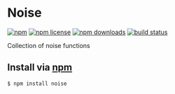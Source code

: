 # Noise
[![npm](https://img.shields.io/npm/v/noise.svg?style=flat-square)](https://npmjs.com/noise)
[![npm license](https://img.shields.io/npm/l/noise.svg?style=flat-square)](https://npmjs.com/noise)
[![npm downloads](https://img.shields.io/npm/dm/noise.svg?style=flat-square)](https://npmjs.com/noise)
[![build status](https://img.shields.io/travis/jhermsmeier/noise.js.svg?style=flat-square)](https://travis-ci.org/jhermsmeier/noise.js)

Collection of noise functions

## Install via [npm](https://npmjs.com)

```sh
$ npm install noise
```
